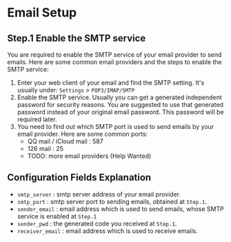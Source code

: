 # Email Setup

## Step.1 Enable the SMTP service

You are required to enable the SMTP service of your email provider to send emails. Here are some common email providers and the steps to enable the SMTP service:

1. Enter your web client of your email and find the SMTP setting. It's usually under: `Settings` > `POP3/IMAP/SMTP`
2. Enable the SMTP service. Usually you can get a generated independent password for security reasons. You are suggested to use that generated password instead of your original email password. This password will be required later.
3. You need to find out which SMTP port is used to send emails by your email provider. Here are some common ports:
    - QQ mail / iCloud mail : 587
    - 126 mail : 25
    - TODO: more email providers (Help Wanted)

## Configuration Fields Explanation

- `smtp_server` : smtp server address of your email provider.
- `smtp_port` : smtp server port to sending emails, obtained at `Step.1`.
- `sender_email` : email address which is used to send emails, whose SMTP service is enabled at `Step.1`
- `sender_pwd` : the generated code you received at `Step.1`.
- `receiver_email` : email address which is used to receive emails.